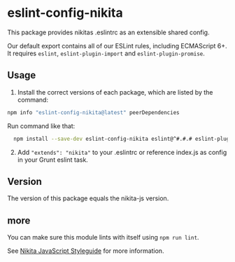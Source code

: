 # eslint-config-nikita

This package provides nikitas .eslintrc as an extensible shared config.

Our default export contains all of our ESLint rules, including ECMAScript 6+. It requires `eslint`, `eslint-plugin-import` and `eslint-plugin-promise`.

## Usage


1. Install the correct versions of each package, which are listed by the command:

  ```sh
  npm info "eslint-config-nikita@latest" peerDependencies
  ```

  Run command like that:

  ```sh
    npm install --save-dev eslint-config-nikita eslint@^#.#.# eslint-plugin-import@^#.#.# eslint-plugin-promise@^#.#.#
  ```

2. Add `"extends": "nikita"` to your .eslintrc or reference index.js as config in your Grunt eslint task.


## Version

The version of this package equals the nikita-js version.


## more

You can make sure this module lints with itself using `npm run lint`.

See [Nikita JavaScript Styleguide](https://github.com/nikita-kit/nikita-js) for more information.
